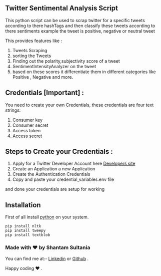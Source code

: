 ## Twitter Sentimental Analysis Script

This python script can be used to scrap twitter for a specific tweets according to there hashTags and then classify these tweets according to there sentiments example the tweet is positive, negative or neutral tweet 

This provides features like :

1. Tweets Scraping 
2. sorting the Tweets 
3. Finding out the polarity,subjectivity score of a tweet 
4. SentimentIntensityAnalyzer on the tweet
5. based on these scores it differentiate them in different categories like Positive , Negative and more.

## Credentials [Important] : 

You need to create your own Credentials, these credentials are four text strings:

1. Consumer key
2. Consumer secret
3. Access token
4. Access secret

## Steps to Create your Credentials :

1. Apply for a Twitter Developer Account  here [Developers site](https://developer.twitter.com/en)
2. Create an Application a new Application 
3. Create the Authentication Credentials
4. Copy and paste your credential_variables.env file

and done your credentials are setup for working 


## Installation

First of all install [python]("https://www.python.org/downloads/") on your system.

```
pip install nltk 
pip install tweepy
pip install textblob
```


### Made with ❤️ by Shantam Sultania

You can find me at:-
[Linkedin](https://www.linkedin.com/in/shantam-sultania-737084175/) or [Github](https://github.com/shantamsultania) .

Happy coding ❤️ .
